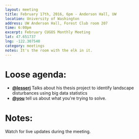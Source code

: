 ```yaml
---
layout: meeting
title: February 17th, 2016, 6pm - Anderson Hall, UW
location: University of Washington
address: UW Anderson Hall, Forest Club room 207
time: 6:00pm
excerpt: February CUGOS Monthly Meeting
lat: 47.651737
lng: -122.307540
category: meetings
notes: It's the room with the elk in it.
---
```


Loose agenda:
=============
- **[@lesserj](http://github.com/lesserj)** Talks about his thesis project to identify landscape disturbances using big data statistics
- **[@you](http://cugos.org/people/)** tell us about what you're trying to solve.


Notes:
======
Watch for live updates during the meeting.

